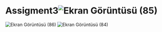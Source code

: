 # Assigment3![Ekran Görüntüsü (85)](https://user-images.githubusercontent.com/94033888/235146108-e1cdcbec-cad3-4c89-b725-e70f6bb7d737.png)
![Ekran Görüntüsü (86)](https://user-images.githubusercontent.com/94033888/235146120-c6825210-793a-4f3a-8b63-d62c9416c17a.png)
![Ekran Görüntüsü (84)](https://user-images.githubusercontent.com/94033888/235146122-56ae2c32-d93a-4592-a5af-4ce14e450a64.png)
